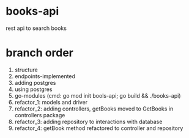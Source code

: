 # books-api
rest api to search books


# branch order
1. structure
2. endpoints-implemented
3. adding postgres
4. using postgres
5. go-modules (cmd: go mod init bools-api; go build && ./books-api)
6. refactor_1: models and driver
7. refactor_2: adding controllers, getBooks moved to GetBooks in controllers package
8. refactor_3: adding repository to interactions with database
9. refactor_4: getBook method refactored to controller and repository
